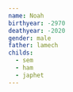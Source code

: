```yaml
---
name: Noah
birthyear: -2970
deathyear: -2020
gender: male
father: lamech
childs:
  - sem
  - ham
  - japhet
---
```

